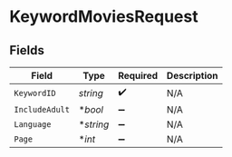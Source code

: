 # KeywordMoviesRequest


## Fields

| Field              | Type               | Required           | Description        |
| ------------------ | ------------------ | ------------------ | ------------------ |
| `KeywordID`        | *string*           | :heavy_check_mark: | N/A                |
| `IncludeAdult`     | **bool*            | :heavy_minus_sign: | N/A                |
| `Language`         | **string*          | :heavy_minus_sign: | N/A                |
| `Page`             | **int*             | :heavy_minus_sign: | N/A                |